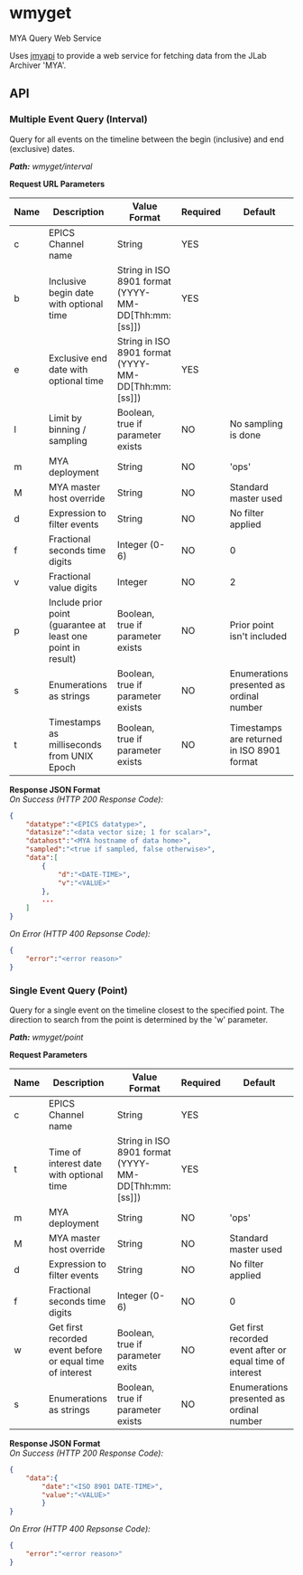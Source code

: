 # wmyget
MYA Query Web Service

Uses [jmyapi](https://github.com/JeffersonLab/jmyapi) to provide a web service for fetching data from the JLab Archiver 'MYA'.

## API    

### Multiple Event Query (Interval)   
Query for all events on the timeline between the begin (inclusive) and end (exclusive) dates.

_**Path:** wmyget/interval_   

**Request URL Parameters**     

| Name  | Description                                                  | Value Format                                        | Required | Default                                    |   
|-------|--------------------------------------------------------------|-----------------------------------------------------|----------|--------------------------------------------|   
| c     | EPICS Channel name                                           | String                                              | YES      |                                            |  
| b     | Inclusive begin date with optional time                      | String in ISO 8901 format (YYYY-MM-DD[Thh:mm:[ss]]) | YES      |                                            |  
| e     | Exclusive end date with optional time                        | String in ISO 8901 format (YYYY-MM-DD[Thh:mm:[ss]]) | YES      |                                            |
| l     | Limit by binning / sampling                                  | Boolean, true if parameter exists                   | NO       | No sampling is done                        | 
| m     | MYA deployment                                               | String                                              | NO       | 'ops'                                      |   
| M     | MYA master host override                                     | String                                              | NO       | Standard master used                       |   
| d     | Expression to filter events                                  | String                                              | NO       | No filter applied                          |   
| f     | Fractional seconds time digits                               | Integer (0-6)                                       | NO       | 0                                          |    
| v     | Fractional value digits                                      | Integer                                             | NO       | 2                                          |   
| p     | Include prior point (guarantee at least one point in result) | Boolean, true if parameter exists                   | NO       | Prior point isn't included                 |   
| s     | Enumerations as strings                                      | Boolean, true if parameter exists                   | NO       | Enumerations presented as ordinal number   |   
| t     | Timestamps as milliseconds from UNIX Epoch                   | Boolean, true if parameter exists                   | NO       | Timestamps are returned in ISO 8901 format |   

**Response JSON Format**    
*On Success (HTTP 200 Response Code):*   
````json
{   
    "datatype":"<EPICS datatype>",     
    "datasize":"<data vector size; 1 for scalar>",    
    "datahost":"<MYA hostname of data home>",      
    "sampled":"<true if sampled, false otherwise>",   
    "data":[   
        {   
            "d":"<DATE-TIME>",   
            "v":"<VALUE>"   
        },   
        ...   
    ]    
}     
````

*On Error (HTTP 400 Repsonse Code):*    
````json
{   
    "error":"<error reason>"   
}      
````

### Single Event Query (Point)
Query for a single event on the timeline closest to the specified point.  The direction to search from the point is determined by the 'w' parameter.

_**Path:** wmyget/point_    

**Request Parameters**     

| Name  | Description                                                  | Value Format                                        | Required | Default                                    |   
|-------|--------------------------------------------------------------|-----------------------------------------------------|----------|--------------------------------------------|   
| c     | EPICS Channel name                                           | String                                              | YES      |                                            |
| t     | Time of interest date with optional time                     | String in ISO 8901 format (YYYY-MM-DD[Thh:mm:[ss]]) | YES      |                                            |
| m     | MYA deployment                                               | String                                              | NO       | 'ops'                                      |   
| M     | MYA master host override                                     | String                                              | NO       | Standard master used                       |
| d     | Expression to filter events                                  | String                                              | NO       | No filter applied                          |   
| f     | Fractional seconds time digits                               | Integer (0-6)                                       | NO       | 0                                          |
| w     | Get first recorded event before or equal time of interest    | Boolean, true if parameter exits                    | NO       | Get first recorded event after or equal time of interest |
| s     | Enumerations as strings                                      | Boolean, true if parameter exists                   | NO       | Enumerations presented as ordinal number   |

**Response JSON Format**   
*On Success (HTTP 200 Response Code):*   
````json
{   
    "data":{   
        "date":"<ISO 8901 DATE-TIME>",   
        "value":"<VALUE>"    
        }   
}    
````

*On Error (HTTP 400 Repsonse Code):*    
````json
{   
    "error":"<error reason>"   
}       
````
